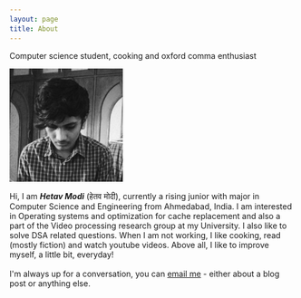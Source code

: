 ```yaml
---
layout: page
title: About
---
```


<p class="message">
  Computer science student, cooking and oxford comma enthusiast
</p>

 <img src="/aboutme.jpeg" width="200px" height="200px"> 
<!-- ![ about me ](aboutme.jpeg) -->

Hi, I am <em><b>Hetav Modi</b></em> (हेतव मोदी), currently a rising junior with major in Computer Science and Engineering from Ahmedabad, India. I am interested in Operating systems and optimization for cache replacement and also a part of the Video processing research group at my University. I also like to solve DSA related questions. When I am not working, I like cooking, read (mostly fiction) and watch youtube videos. Above all, I like to improve myself, a little bit, everyday! 
<br>
<br>
I'm always up for a conversation, you can <a href = "mailto: hetav.1805@gmail.com">email me</a> - either 
about a blog post or anything else. 

<!--
In the novel, *The Strange Case of Dr. Jeykll and Mr. Hyde*, Mr. Poole is Dr. Jekyll's virtuous and loyal butler. Similarly, Poole is an upstanding and effective butler that helps you build Jekyll themes. It's made by [@mdo](https://twitter.com/mdo).

There are currently two themes built on Poole:

* [Hyde](http://hyde.getpoole.com)
* [Lanyon](http://lanyon.getpoole.com)

Learn more and contribute on [GitHub](https://github.com/poole).

## Setup

Some fun facts about the setup of this project include:

* Built for [Jekyll](http://jekyllrb.com)
* Developed on GitHub and hosted for free on [GitHub Pages](https://pages.github.com)
* Coded with [Sublime Text 2](http://sublimetext.com), an amazing code editor
* Designed and developed while listening to music like [Blood Bros Trilogy](https://soundcloud.com/maddecent/sets/blood-bros-series)

Have questions or suggestions? Feel free to [open an issue on GitHub](https://github.com/poole/issues/new) or [ask me on Twitter](https://twitter.com/mdo).

Thanks for reading!
-->
